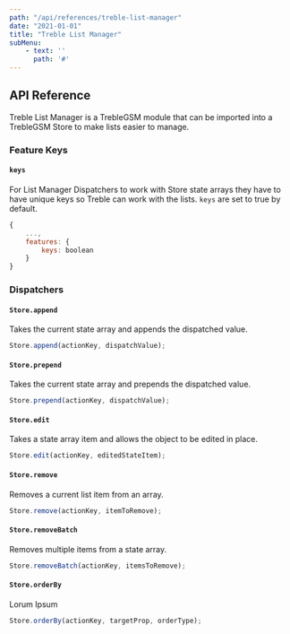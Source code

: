 ```yaml
---
path: "/api/references/treble-list-manager"
date: "2021-01-01"
title: "Treble List Manager"
subMenu: 
    - text: ''
      path: '#'
---
```


## API Reference
Treble List Manager is a TrebleGSM module that can be imported into a TrebleGSM Store to make lists easier to manage.

### Feature Keys

#### `keys`
For List Manager Dispatchers to work with Store state arrays they have to have unique keys so Treble can work with the lists. `keys` are set to true by default. 
```javascript
{
    ...,
    features: {
        keys: boolean
    }
}
```

### Dispatchers
#### `Store.append`
Takes the current state array and appends the dispatched value.
```javascript
Store.append(actionKey, dispatchValue);
```

#### `Store.prepend`
Takes the current state array and prepends the dispatched value.
```javascript
Store.prepend(actionKey, dispatchValue);
```

#### `Store.edit`
Takes a state array item and allows the object to be edited in place.
```javascript
Store.edit(actionKey, editedStateItem);
```

#### `Store.remove`
Removes a current list item from an array.
```javascript
Store.remove(actionKey, itemToRemove);
```

#### `Store.removeBatch`
Removes multiple items from a state array.
```javascript
Store.removeBatch(actionKey, itemsToRemove);
```

#### `Store.orderBy`
Lorum Ipsum
```javascript
Store.orderBy(actionKey, targetProp, orderType);
```

